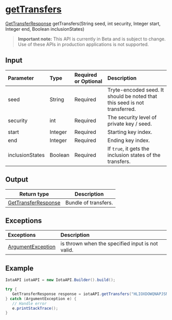 
# [getTransfers](https://github.com/iotaledger/iota-java/blob/dev/jota/src/main/java/jota/IotaAPI.java#L205)
 [GetTransferResponse](https://github.com/iotaledger/iota-java/blob/dev/jota/src/main/java/jota/dto/response/GetTransferResponse.java) getTransfers(String seed, int security, Integer start, Integer end, Boolean inclusionStates)


> **Important note:** This API is currently in Beta and is subject to change. Use of these APIs in production applications is not supported.

## Input
| Parameter       | Type | Required or Optional | Description |
|:---------------|:--------|:--------| :--------|
| seed | String | Required | Tryte-encoded seed. It should be noted that this seed is not transferred. |
| security | int | Required | The security level of private key / seed. |
| start | Integer | Required | Starting key index. |
| end | Integer | Required | Ending key index. |
| inclusionStates | Boolean | Required | If `true`, it gets the inclusion states of the transfers. |
    
## Output
| Return type | Description |
|--|--|
| [GetTransferResponse](https://github.com/iotaledger/iota-java/blob/dev/jota/src/main/java/jota/dto/response/GetTransferResponse.java)  | Bundle of transfers. |

## Exceptions
| Exceptions     | Description |
|:---------------|:--------|
| [ArgumentException](https://github.com/iotaledger/iota-java/blob/dev/jota/src/main/java/jota/error/ArgumentException.java) | is thrown when the specified input is not valid. |


 ## Example
 
 ```Java
 IotaAPI iotaAPI = new IotaAPI.Builder().build();

try { 
    GetTransferResponse response = iotaAPI.getTransfers("HLIOXDOWQNAPJSNMOYSTZDYJFIPURNNYTWFFGGIZSVQTIENEAUVETLNTVZSMHNGRZZEORALCITUCEEOZS", "120", "764", "567", "true");
} catch (ArgumentException e) { 
    // Handle error
    e.printStackTrace(); 
}
 ```
